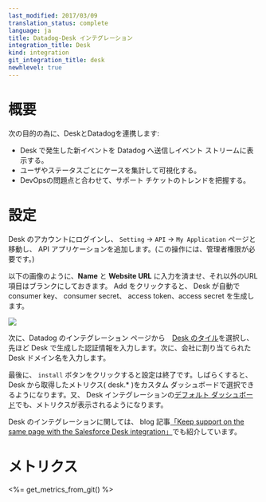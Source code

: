 ```yaml
---
last_modified: 2017/03/09
translation_status: complete
language: ja
title: Datadog-Desk インテグレーション
integration_title: Desk
kind: integration
git_integration_title: desk
newhlevel: true
---
```


<!-- ### Overview
{:#int-overview}

Connect Desk to Datadog to:

* Receive new case events in the event stream
* Visualize case stats by user and status
* View trends in support tickets alongside DevOps issues -->

# 概要

次の目的の為に、DeskとDatadogを連携します:

* Desk で発生した新イベントを Datadog へ送信しイベント ストリームに表示する。
* ユーザやステータスごとにケースを集計して可視化する。
* DevOpsの問題点と合わせて、サポート チケットのトレンドを把握する。


<!-- ## Configuration

From your Desk account, add an API application on the Settings -> API -> My Applications page (you made need administrator privileges.
Fill out the form as shown, leaving the latter two URL fields blank. Desk should then generate an application key, application secret, API access token, and API access token secret.

![][1]

Then from your Datadog account, enter the corresponding information on the [Desk tile][2]. You will also need to enter your company's unique Desk domain name.
Hit the install button, and then you're all set! You will soon be able to select desk.* metrics on a custom dashboard or view them on the provided [Desk dashboard][3]. (You can also read about this integration on [our blog][4].) -->

# 設定

Desk のアカウントにログインし、 `Setting` -> `API` -> `My Application` ページと移動し、 API アプリケーションを追加します。(この操作には、管理者権限が必要です。)

以下の画像のように、**Name** と **Website URL** に入力を済ませ、それ以外のURL項目はブランクにしておきます。 Add をクリックすると、 Desk が自動で consumer key、 consumer secret、 access token、access secret を生成します。

![][1]

次に、Datadog のインテグレーション ページから　[Desk のタイル][2]を選択し、先ほど Desk で生成した認証情報を入力します。次に、会社に割り当てられた Desk ドメイン名を入力します。

最後に、 `install` ボタンをクリックすると設定は終了です。しばらくすると、 Desk から取得したメトリクス( desk.* )をカスタム ダッシュボードで選択できるようになります。又、 Desk インテグレーションの[デフォルト ダッシュボード][3]でも、メトリクスが表示されるようになります。

Desk のインテグレーションに関しては、 blog 記事[「Keep support on the same page with the Salesforce Desk integration」][4]でも紹介しています。


<!-- ## Metrics

<%= get_metrics_from_git() %> -->

# メトリクス

<%= get_metrics_from_git() %>


   [1]: /static/images/desk_config.png
   [2]: https://app.datadoghq.com/account/settings#integrations/desk
   [3]: https://app.datadoghq.com/screen/integration/desk
   [4]: https://www.datadoghq.com/blog/keep-support-team-page-salesforce-desk-integration/